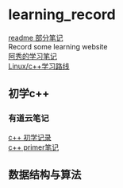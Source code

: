 # learning_record
[readme 部分笔记](https://blog.csdn.net/doupengzp/article/details/105089076)\
Record some learning website\
[阿秀的学习笔记](https://interviewguide.cn/)\
[Linux/c++学习路线](https://www.cnblogs.com/kubidemanong/p/15151762.html#:~:text=%E7%86%AC%E5%A4%9C%E8%82%9D%E4%BA%86%E4%B8%80%E4%BB%BD%20C%2B%2B%2FLinux%20%E5%BC%80%E5%8F%91%E5%AD%A6%E4%B9%A0%E8%B7%AF%E7%BA%BF%201%20%E4%B8%80%E3%80%81C%2B%2B%20%E5%9F%BA%E7%A1%80%20%283-6%E4%B8%AA%E6%9C%88%29%202,6%20%E5%85%AD%E3%80%81%E6%95%B0%E6%8D%AE%E7%BB%93%E6%9E%84%E4%B8%8E%E7%AE%97%E6%B3%95%20%283-6%2B%E6%9C%88%29%207%20%E4%B8%83%E3%80%81%E9%A1%B9%E7%9B%AE%20%282%E4%B8%AA%E6%9C%88%E5%B7%A6%E5%8F%B3%29%208%20%E5%85%AB%E3%80%81%E5%AD%A6%E4%B9%A0%E9%A1%BA%E5%BA%8F)
## 初学c++
### 有道云笔记
[c++ 初学记录](https://note.youdao.com/web/#/file/SVR0C745B39EA2D43A9B060078FB584C146)\
[c++ primer笔记](https://note.youdao.com/web/#/file/WEB7fffcba1df47067bb4ef1f459f5be92c)
## 数据结构与算法

